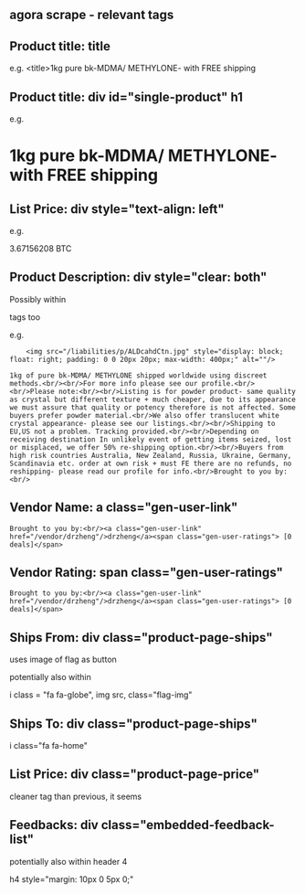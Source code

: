 agora scrape - relevant tags
----------------------------

## Product title: title

e.g. \<title>1kg pure bk-MDMA/ METHYLONE- with FREE shipping</title> 

## Product title: div id="single-product" h1

e.g. <div id="single-product" class="nofirstmargin">
	    <h1>1kg pure bk-MDMA/ METHYLONE- with FREE shipping</h1>

## List Price: div style="text-align: left"

e.g. <div style="text-align: left;">3.67156208 BTC</div>

## Product Description: div style="clear: both"

Possibly within <p> tags too

e.g.     <div style="clear: both;"></div>
    
        <img src="/liabilities/p/ALDcahdCtn.jpg" style="display: block; float: right; padding: 0 0 20px 20px; max-width: 400px;" alt=""/>
    
    1kg of pure bk-MDMA/ METHYLONE shipped worldwide using discreet methods.<br/><br/>For more info please see our profile.<br/><br/>Please note:<br/><br/>Listing is for powder product- same quality as crystal but different texture + much cheaper, due to its appearance we must assure that quality or potency therefore is not affected. Some buyers prefer powder material.<br/>We also offer translucent white crystal appearance- please see our listings.<br/><br/>Shipping to EU,US not a problem. Tracking provided.<br/><br/>Depending on receiving destination In unlikely event of getting items seized, lost or misplaced, we offer 50% re-shipping option.<br/><br/>Buyers from high risk countries Australia, New Zealand, Russia, Ukraine, Germany, Scandinavia etc. order at own risk + must FE there are no refunds, no reshipping- please read our profile for info.<br/>Brought to you by:
    <br/>

## Vendor Name: a class="gen-user-link" 

    Brought to you by:<br/><a class="gen-user-link" href="/vendor/drzheng"/>drzheng</a><span class="gen-user-ratings"> [0 deals]</span>

## Vendor Rating: span class="gen-user-ratings"

    Brought to you by:<br/><a class="gen-user-link" href="/vendor/drzheng"/>drzheng</a><span class="gen-user-ratings"> [0 deals]</span>

## Ships From: div class="product-page-ships"

uses image of flag as button

potentially also within 

i class = "fa fa-globe", img src, class="flag-img"

## Ships To: div class="product-page-ships"

i class="fa fa-home"

## List Price: div class="product-page-price"

cleaner tag than previous, it seems

## Feedbacks: div class="embedded-feedback-list"

potentially also within header 4

h4 style="margin: 10px 0 5px 0;"

